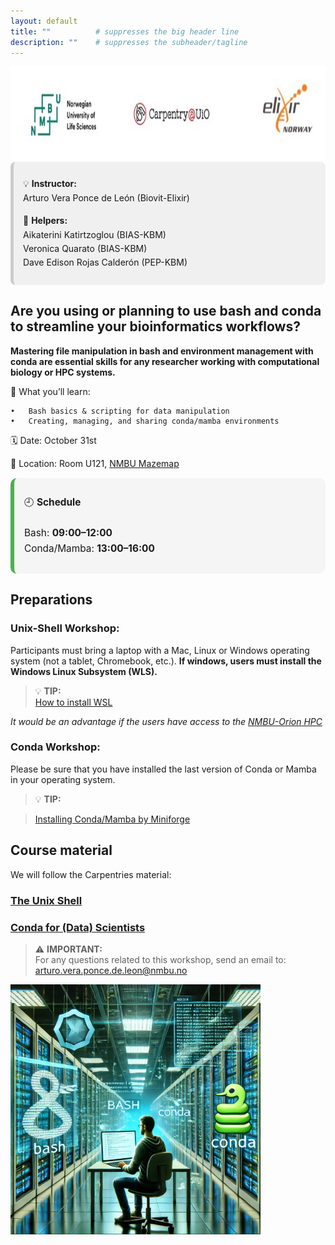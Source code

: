 ```yaml
---
layout: default
title: ""          # suppresses the big header line
description: ""    # suppresses the subheader/tagline
---
```


<img src="https://github.com/avera1988/2025-10-31-NMBU_BASHandCONDA.github.io/raw/main/images/LOGO.jpg" alt="LOGO" height="150">

<div style="
  background-color:#f0f0f0;
  border-left:5px solid #ccc;
  padding:10px 15px;
  border-radius:8px;
  line-height:1.6;
">

<p>💡 <strong>Instructor:</strong><br>
Arturo Vera Ponce de León (Biovit-Elixir)</p>

<p>🤝 <strong>Helpers:</strong><br>
Aikaterini Katirtzoglou (BIAS-KBM)<br>
Veronica Quarato (BIAS-KBM)<br>
Dave Edison Rojas Calderón (PEP-KBM)</p>

</div>


## Are you using or planning to use bash and conda to streamline your bioinformatics workflows?

**Mastering file manipulation in bash and environment management with conda are essential skills for any researcher working with computational biology or HPC systems.**


🔧 What you’ll learn:

    •	Bash basics & scripting for data manipulation
    •	Creating, managing, and sharing conda/mamba environments


🗓️ Date: October 31st

📍 Location: Room U121, [NMBU Mazemap](https://link.mazemap.com/XMsJP9tR)

<div style="
  background-color:#f5f5f5;
  border-left:6px solid #4caf50;
  padding:12px 16px;
  border-radius:10px;
  font-size:1.1em;
  line-height:1.6;
  text-align:left;
  margin:15px 0;
  max-width:500px;
">

🕘 <strong>Schedule</strong><br><br>
Bash: <strong>09:00–12:00</strong><br>
Conda/Mamba: <strong>13:00–16:00</strong>

</div>


## Preparations

### Unix-Shell Workshop:

Participants must bring a laptop with a Mac, Linux or Windows operating system (not a tablet, Chromebook, etc.). **If windows, users must install the Windows Linux Subsystem (WLS).**
> 💡 **TIP:**  
> [How to install WSL](https://learn.microsoft.com/en-us/windows/wsl/install)

*It would be an advantage if the users have access to the [NMBU-Orion HPC](https://orion.nmbu.no/)* 

### Conda Workshop:

Please be sure that you have installed the last version of Conda or Mamba in your operating system. 

> 💡 **TIP:** 

> [Installing Conda/Mamba by Miniforge](https://github.com/conda-forge/miniforge#install)

## Course material

We will follow the Carpentries material:

### [The Unix Shell](https://swcarpentry.github.io/shell-novice/01-intro.html)

### [Conda for (Data) Scientists](https://carpentries-incubator.github.io/introduction-to-conda-for-data-scientists/01-getting-started-with-conda/index.html)







> ⚠️ **IMPORTANT:**  
> For any questions related to this workshop, send an email to:
> [arturo.vera.ponce.de.leon@nmbu.no](mailto:arturo.vera.ponce.de.leon@nmbu.no)

<img src="https://github.com/avera1988/2025-10-31-NMBU_BASHandCONDA.github.io/raw/main/images/bashconda.jpg" alt="BASH CONDA" height="400">